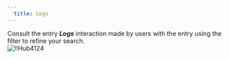 ```yaml
---
  title: Logs
---
```

Consult the entry ***Logs*** interaction made by users with the entry using the filter to refine your search.  
![!!Hub4124](https://webdevolutions.azureedge.net/docs/en/hub/Hub4124.png) 

